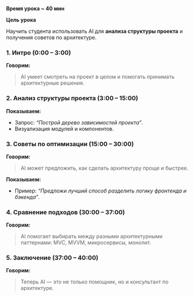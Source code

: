 **Время урока ~ 40 мин**

**Цель урока**

Научить студента использовать AI для **анализа структуры проекта** и получения советов по архитектуре.

### **1. Интро (0:00 – 3:00)**

**Говорим:**

> AI умеет смотреть на проект в целом и помогать принимать архитектурные решения.

### **2. Анализ структуры проекта (3:00 – 15:00)**

**Показываем:**

- Запрос: _“Построй дерево зависимостей проекта”_.
- Визуализация модулей и компонентов.

### **3. Советы по оптимизации (15:00 – 30:00)**

**Говорим:**  

> AI может предложить, как сделать архитектуру проще и быстрее.

**Показываем:**
  
- Пример: _“Предложи лучший способ разделить логику фронтенда и бэкенда”_.

### **4. Сравнение подходов (30:00 – 37:00)**

**Говорим:**

> AI помогает выбирать между разными архитектурными паттернами:
> MVC, MVVM, микросервисы, монолит.

### **5. Заключение (37:00 – 40:00)**

**Говорим:**

> Теперь AI — это не только помощник, но и консультант по архитектуре.